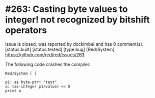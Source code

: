 
#263: Casting byte values to integer! not recognized by bitshift operators
================================================================================
Issue is closed, was reported by dockimbel and has 0 comment(s).
[status.built] [status.tested] [type.bug] [Red/System]
<https://github.com/red/red/issues/263>

The following code crashes the compiler:

```
Red/System [ ]

p1: as byte-ptr! "test"
a: (as-integer p1/value) << 8
print a
```



